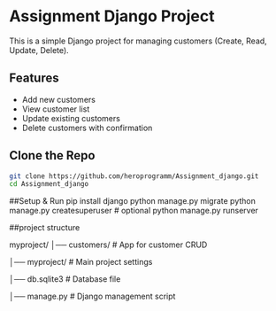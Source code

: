 # Assignment Django Project

This is a simple Django project for managing customers (Create, Read, Update, Delete).

## Features
- Add new customers  
- View customer list  
- Update existing customers  
- Delete customers with confirmation  

## Clone the Repo
```bash
git clone https://github.com/heroprogramm/Assignment_django.git
cd Assignment_django

````
##Setup & Run
pip install django
python manage.py migrate
python manage.py createsuperuser   # optional
python manage.py runserver

##project structure

myproject/
│── customers/ # App for customer CRUD

│── myproject/ # Main project settings

│── db.sqlite3 # Database file

│── manage.py # Django management script







